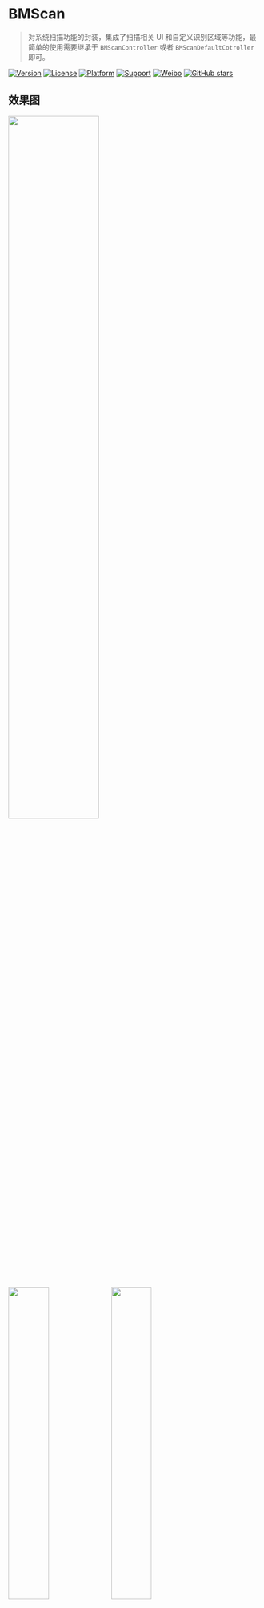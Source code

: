 # BMScan
> 对系统扫描功能的封装，集成了扫描相关 UI 和自定义识别区域等功能，最简单的使用需要继承于 `BMScanController` 或者 `BMScanDefaultCotroller`即可。     

 
[![Version](https://img.shields.io/cocoapods/v/BMScan.svg?style=flat)](http://cocoapods.org/pods/SMCustomViewXIB) 
[![License](https://img.shields.io/cocoapods/l/SMCustomViewXIB.svg?style=flat)](http://cocoapods.org/pods/SMCustomViewXIB) 
[![Platform](https://img.shields.io/cocoapods/p/SMCustomViewXIB.svg?style=flat)](http://cocoapods.org/pods/BMScan) 
[![Support](https://img.shields.io/badge/support-iOS%208%2B%20-blue.svg?style=flat)](https://www.apple.com/nl/ios/) 
[![Weibo](https://img.shields.io/badge/Sina微博-@梁大红-yellow.svg?style=flat)](http://weibo.com/liangdahong) 
[![GitHub stars](https://img.shields.io/github/stars/asiosldh/BMScan.svg)](https://github.com/asiosldh/BMScan/stargazers)
## 效果图 
<img src="image/6.gif" width="60%">
<img src="image/1.jpeg" width="40%">
<img src="image/2.jpg"  width="40%">
<img src="image/3.jpeg" width="40%">
<img src="image/4.jpg"  width="40%">
<img src="image/5.jpg"  width="40%">

>其中`半透明区域颜色`，`扫描区域尺寸和位置`，`扫描区域4脚的颜色`，`扫描线条的颜色和样式`均可以自定义。

## CocoaPods
CocoaPods is the recommended way to add BMScan to your project.
Add a pod entry for BMScan to your Podfile.

```Ruby
pod 'BMScan', '~> 0.0.1'
```		
Second, install BMScan into your project:

```Ruby
pod install
```

## 使用说明

### 只需要扫描功能

- 创建扫描控制器继承于 `BMScanController `
- 配置 `BMScanDelegate` 代理
- 当扫描到内容时回会触发下面的代理方法


```c
- (void)scanController:(BMScanController *)scanController captureWithValueString:(NSString *)valueString;
```

- 如果想在开始扫描和结束扫描时做额外的操作可以重写下面的方法,需要先调用 `super`,已用`NS_REQUIRES_SUPER `修饰

```c
/**
 开始扫描
 */
- (void)startScanning NS_REQUIRES_SUPER;

/**
 结束扫描
 */
- (void)closureScanning NS_REQUIRES_SUPER;
```

### 自定义扫描 UI
- 如果需要自定义扫描UI，扫描动画可以继承于 `BMScanDefaultCotroller `可轻松实现常见功能，也可以完全继于`BMScanDelegate `自行实现
- 创建扫描控制器继承于 `BMScanDefaultCotroller `
- 配置 `BMScanDelegate` 和  `BMScanDefaultDataSource` 代理
- 参考代理中的方法实现相关功能即可
- 
#### 自定义透明扫描区域
```c
/**
 扫描区域 X 值

 @param scanController 扫描控制器
 @return X 值
 */
- (CGFloat)areaXInscanController:(BMScanController *)scanController;

/**
 扫描区域 Y 值
 
 @param scanController 扫描控制器
 @return Y 值
 */
- (CGFloat)areaYInscanController:(BMScanController *)scanController;

/**
 扫描区域 Width 值
 
 @param scanController 扫描控制器
 @return Width 值
 */
- (CGFloat)areaWidthInscanController:(BMScanController *)scanController;

/**
 扫描区域 Height 值
 
 @param scanController 扫描控制器
 @return Height 值
 */
 - (CGFloat)areaXHeightInscanController:(BMScanController *)scanController;
```

#### 标题距扫描区域的距离
```c
/**
 标题距扫描区域的距离

 @param scanController 扫描控制器
 @return 距离
 */
- (CGFloat)areaTitleDistanceHeightInscanController:(BMScanController *)scanController;
```

#### 非扫描区域的颜色（半透明区域）
```c
/**
 标题距扫描区域的距离

 @param scanController 扫描控制器
 @return 距离
 */
- (CGFloat)areaTitleDistanceHeightInscanController:(BMScanController *)scanController;
```

#### 4个拐脚的颜色
```c
/**
 脚颜色

 @param scanController 扫描控制器
 @return 颜色值
 */
- (UIColor *)feetColorInscanController:(BMScanController *)scanController;
```

#### 4个拐脚的颜色分别自定义
```c
/**
 左上脚颜色
 
 @param scanController 扫描控制器
 @return 颜色值
 */
- (UIColor *)leftTopColorInscanController:(BMScanController *)scanController;

/**
 左下脚颜色
 
 @param scanController 扫描控制器
 @return 颜色值
 */
- (UIColor *)leftBottonColorInscanController:(BMScanController *)scanController;

/**
 右上脚颜色
 
 @param scanController 扫描控制器
 @return 颜色值
 */
- (UIColor *)rightTopInscanController:(BMScanController *)scanController;

/**
 右下脚颜色
 
 @param scanController 扫描控制器
 @return 颜色值
 */
- (UIColor *)rightBottonInscanController:(BMScanController *)scanController;
```

#### 扫描线颜色
```c
/**
 扫描线条颜色

 @param scanController 扫描控制器
 @return 颜色值
 */
- (UIColor *)scanfLinInscanController:(BMScanController *)scanController;
```

#### 扫描条动画
>待补充更多样式和自定义样式

```c
/**
 扫描线条动画

 @param scanController 扫描控制器
 @return 动画值
 */
- (BMScanLinViewAnimation)scanLinViewAnimationInscanController:(BMScanController *)scanController;
```

#### 扫描线条类型
```c
/**
 扫描线条类型

 @param scanController 扫描控制器
 @return 扫描线条类型
 */
- (BMScanLin)scanLinInscanController:(BMScanController *)scanController;
```

#### 可识别区域

>可以继于`BMScanDefaultCotroller`不需要考虑，内部会有扫描区域来确定`可识别区域`,如果有特殊要求可实现`BMScanDataSource`协议的如下方法即可

```c
/**
 设置可以识别区域

 @param scanController 扫描控制器
 @return 可识别区域
 */
- (CGRect)rectOfInterestInScanController:(BMScanController *)scanController;
```
### 方法预览
- [BMScanDelegate](https://github.com/asiosldh/BMScan/blob/master/BMScanDemo/BMScan/Cotroller/BMScanDelegate.h),  [cocoapods文档](http://cocoadocs.org/docsets/BMScan/0.0.1/Protocols/BMScanDelegate.html)
- [BMScanDataSource](https://github.com/asiosldh/BMScan/blob/master/BMScanDemo/BMScan/Cotroller/BMScanDataSource.h),  [cocoapods文档](http://cocoadocs.org/docsets/BMScan/0.0.1/Protocols/BMScanDataSource.html)
- [BMScanDefaultDataSource](https://github.com/asiosldh/BMScan/blob/master/BMScanDemo/BMScan/Cotroller/BMScanDefaultDataSource.h),  [cocoapods文档](http://cocoadocs.org/docsets/BMScan/0.0.1/Protocols/BMScanDefaultDataSource.html)

## Contacts
> 项目中示例代码暂未处理，只是简单的实现了部分演示，感谢[Color-Picker-for-iOS](https://github.com/hayashi311/Color-Picker-for-iOS)

##### Sina : [@梁大红](http://weibo.com/3205872327)
##### blog : [@idhong](http://idhong.com)
##### 有任何问题可与我联系

## License
BMScan is released under the [MIT license](LICENSE). 